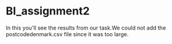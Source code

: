 # BI_assignment2

In this you'll see the results from our task.We could not add the postcodedenmark.csv file since it was too large.
